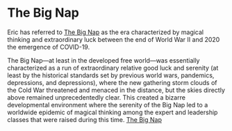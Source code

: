 # The Big Nap
Eric has referred to [The Big Nap](https://theportal.wiki/wiki/The_Big_Nap) as the era characterized by magical thinking and extraordinary luck between the end of World War II and 2020 the emergence of COVID-19.

The Big Nap—at least in the developed free world—was essentially characterized as a run of extraordinary relative good luck and serenity (at least by the historical standards set by previous world wars, pandemics, depressions, and depressions), where the new gathering storm clouds of the Cold War threatened and menaced in the distance, but the skies directly above remained unprecedentedly clear. This created a bizarre developmental environment where the serenity of the Big Nap led to a worldwide epidemic of magical thinking among the expert and leadership classes that were raised during this time. [The Big Nap](https://theportal.wiki/wiki/The_Big_Nap)
